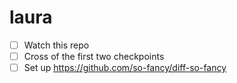 # laura

- [ ] Watch this repo
- [ ] Cross of the first two checkpoints
- [ ] Set up https://github.com/so-fancy/diff-so-fancy

